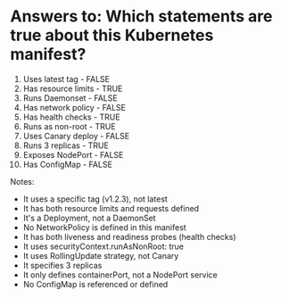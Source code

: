 # Answers to: Which statements are true about this Kubernetes manifest?

1. Uses latest tag - FALSE
2. Has resource limits - TRUE
3. Runs Daemonset - FALSE
4. Has network policy - FALSE
5. Has health checks - TRUE
6. Runs as non-root - TRUE
7. Uses Canary deploy - FALSE
8. Runs 3 replicas - TRUE
9. Exposes NodePort - FALSE
10. Has ConfigMap - FALSE

Notes:
- It uses a specific tag (v1.2.3), not latest
- It has both resource limits and requests defined
- It's a Deployment, not a DaemonSet
- No NetworkPolicy is defined in this manifest
- It has both liveness and readiness probes (health checks)
- It uses securityContext.runAsNonRoot: true
- It uses RollingUpdate strategy, not Canary
- It specifies 3 replicas
- It only defines containerPort, not a NodePort service
- No ConfigMap is referenced or defined